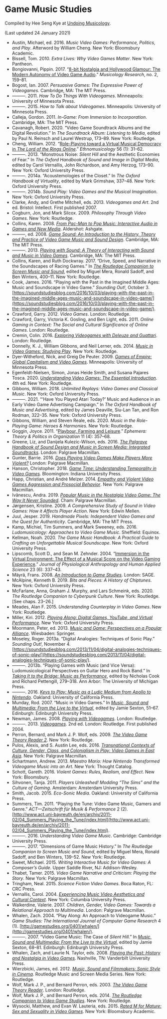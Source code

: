 # Game Music Studies

Compiled by Hee Seng Kye at [Undoing Musicology](https://undoingmusicology.com).

(Last updated 24 January 2021)

* Austin, Michael, ed. 2016. *Music Video Games: Performance, Politics, and Play*. Afterword by William Cheng. New York: Bloomsbury Academic.
* Bissell, Tom. 2010. *Extra Lives: Why Video Games Matter*. New York: Pantheon.
* Bongiovanni, Pippin. 2017. “[8-bit Nostalgia and Hollywood Glamour: The Modern Autonomy of Video Game Audio](http://www.musicologyresearch.co.uk/publications/pippinbongiovanni-8-bitnostalgiaandhollywoodglamour).” *Musicology Research*, no. 2, 159–81.
* Bogost, Ian. 2007. *Persuasive Games: The Expressive Power of Videogames*. Cambridge, MA: The MIT Press.
* ———. 2011. *How To Do Things With Videogames*. Minneapolis: University of Minnesota Press.
* ———. 2015. *How to Talk about Videogames*. Minneapolis: University of Minnesota Press.
* Calleja, Gordon. 2011. *In-Game: From Immersion to Incorporation*. Cambridge, MA: The MIT Press.
* Cavanagh, Robert. 2020. “Video Game Soundtrack Albums and the Digital Revolution.” In *The Soundtrack Album: Listening to Media*, edited by Paul N. Reinsch and Laurel Westrup, 173–89. New York: Routledge.
* Cheng, William. 2012. “[Role-Playing toward a Virtual Musical Democracy in *The Lord of the Rings Online*](http://www.jstor.org/stable/10.5406/ethnomusicology.56.1.0031).” *Ethnomusicology* 56 (1): 31–62.
* ———. 2013. “Monstrous Noise: *Silent Hill* and the Aesthetic Economies of Fear.” In *The Oxford Handbook of Sound and Image in Digital Media*, edited by Carol Vernallis, John Richardson, and Amy Herzog, 173–90. New York: Oxford University Press.
* ———. 2014a. “Acoustemologies of the Closet.” In *The Oxford Handbook of Virtuality*, edited by Mark Grimshaw, 337–48. New York: Oxford University Press.
* ———. 2014b. *Sound Play: Video Games and the Musical Imagination*. New York: Oxford University Press.
* Clarke, Andy, and Grethe Mitchell, eds. 2013. *Videogames and Art*. 2nd ed. Bristol: Intellect. First published 2007.
* Cogburn, Jon, and Mark Silcox. 2009. *Philosophy Through Video Games*. New York: Routledge.
* Collins, Karen. 2008. [*From Pac-Man to Pop Music: Interactive Audio in Games and New Media*](https://www.amazon.com/Pac-Man-Pop-Music-Interactive-Ashgate-ebook/dp/B00AW99IFM/). Aldershot: Ashgate.
* ———, ed. 2008. [*Game Sound: An Introduction to the History, Theory and Practice of Video Game Music and Sound Design*](https://www.amazon.com/Game-Sound-Introduction-History-Practice/dp/026203378X/). Cambridge, MA: The MIT Press.
* ———. 2013. [*Playing with Sound: A Theory of Interacting with Sound and Music in Video Games*](https://www.amazon.com/Playing-Sound-Theory-Interacting-Music/dp/0262018675/). Cambridge, MA: The MIT Press.
* Collins, Karen, and Ruth Dockwray. 2017. “Drive, Speed, and Narrative in the Soundscapes of Racing Games.” In [*The Routledge Companion to Screen Music and Sound*](https://www.amazon.com/Routledge-Companion-Screen-Music-Companions/dp/1138855340/), edited by Miguel Mera, Ronald Sadoff, and Ben Winters, 400–11. New York: Routledge.
* Cook, James. 2016. “Playing with the Past in the Imagined Middle Ages: Music and Soundscape in Video Game.” *Sounding Out!*, October 3. [https://soundstudiesblog.com/2016/10/03/playing-with-the-past-in-the-imagined-middle-ages-music-and-soundscape-in-video-game/](https://soundstudiesblog.com/2016/10/03/playing-with-the-past-in-the-imagined-middle-ages-music-and-soundscape-in-video-game/).
* Crawford, Garry. 2012. *Video Games*. London: Routledge.
* Crawford, Garry, Victoria K. Gosling, and Ben Light, eds. 2011. *Online Gaming in Context: The Social and Cultural Significance of Online Games*. London: Routledge.
* Cremin, Colin. 2016. [*Exploring Videogames with Deleuze and Guattari*](https://www.amazon.com/Exploring-Videogames-Deleuze-Guattari-affective/dp/1138925535/). London: Routledge.
* Donnelly, K. J., William Gibbons, and Neil Lerner, eds. 2014. [*Music in Video Games: Studying Play*](https://www.amazon.com/Music-Video-Games-Studying-Routledge/dp/041563444X/). New York: Routledge.
* Dyer-Witheford, Nick, and Greig De Peuter. 2009. [*Games of Empire: Global Capitalism and Video Games*](https://www.amazon.com/Games-Empire-Capitalism-Electronic-Mediations/dp/0816666113). Minneapolis: University of Minnesota Press.
* Egenfeldt-Nielsen, Simon, Jonas Heide Smith, and Susana Pajares Tosca. 2020. [*Understanding Video Games: The Essential Introduction*](https://www.amazon.com/Understanding-Video-Games-Essential-Introduction/dp/1138363057/). 4th ed. New York: Routledge.
* Gibbons, William. 2018. *Unlimited Replays: Video Games and Classical Music*. New York: Oxford University Press.
* ———. 2021. “‘Have You Played Atari Today?’ Music and Audience in an Early Video Game Advertising Campaign.” In *‌The Oxford Handbook of Music and Advertising*, edited by James Deaville, Siu-Lan Tan, and Ron Rodman, 322–35. New York: Oxford University Press.
* Gibbons, William, and Steven Reale, eds. 2020. *Music in the Role-Playing Game: Heroes & Harmonies*. New York: Routledge.
* Goggin, Joyce. 2011. “[Playbour, Farming and Leisure](http://www.ephemerajournal.org/contribution/playbour-farming-and-labour).” *Ephemera: Theory & Politics in Organization* 11 (4): 357–68.
* Greene, Liz, and Danijela Kulezic-Wilson, eds. 2016. [*The Palgrave Handbook of Sound Design and Music in Screen Media: Integrated Soundtracks*](https://www.amazon.com/Palgrave-Handbook-Sound-Design-Screen/dp/1137516798/). London: Palgrave Macmillan.
* Gunter, Barrie. 2016. [*Does Playing Video Games Make Players More Violent?*](https://www.amazon.com/Playing-Video-Games-Players-Violent/dp/1137579846/) London: Palgrave Macmillan.
* Hanson, Christopher. 2018. [*Game Time: Understanding Temporality in Video Games*](https://www.amazon.com/Game-Time-Understanding-Temporality-Digital/dp/0253032865/). Bloomington: Indiana University Press.
* Happ, Christian, and André Melzer. 2014. [*Empathy and Violent Video Games Aggression and Prosocial Behavior*](http://www.palgrave.com/br/book/9781137440129). New York: Palgrave Macmillan.
* Ivănescu, Andra. 2019. [*Popular Music in the Nostalgia Video Game: The Way It Never Sounded*](https://www.amazon.com/Popular-Music-Nostalgia-Video-Game/dp/3030042804/). Cham: Palgrave Macmillan.
* Jørgensen, Kristine. 2009. *A Comprehensive Study of Sound in Video Games: How it Affects Player Action*. New York: Edwin Mellen.
* Juul, Jesper. 2019. *Handmade Pixels: Independent Video Games and the Quest for Authenticity*. Cambridge, MA: The MIT Press.
* Kamp, Michiel, Tim Summers, and Mark Sweeney, eds. 2016. *Ludomusicology: Approaches to Video Game Music*. Sheffield: Equinox.
* Kellman, Noah. 2020. *The Game Music Handbook: A Practical Guide to Crafting an Unforgettable Musical Soundscape*. New York: Oxford University Press.
* Lipscomb, Scott D., and Sean M. Zehnder. 2004. “[Immersion in the Virtual Environment: The Effect of a Musical Score on the Video Gaming Experience](http://doi.org/10.2114/jpa.23.337).” *Journal of Physiological Anthropology and Human Applied Science* 23 (6): 337–43.
* Mäyrä, Frans. 2008. [*An Introduction to Game Studies*](https://www.amazon.com/Introduction-Game-Studies-Frans-Mayra/dp/141293446X/). London: SAGE.
* McAlpine, Kenneth B. 2019. *Bits and Pieces: A History of Chiptunes*. New York: Oxford University Press.
* McFarlane, Anna, Graham J. Murphy, and Lars Schmeink, eds. 2020. *The Routledge Companion to Cyberpunk Culture*. New York: Routledge. [See chaps. 23–26.]
* Meades, Alan F. 2015. *Understanding Counterplay in Video Games*. New York: Routledge.
* Miller, Kiri. 2012. [*Playing Along: Digital Games, YouTube, and Virtual Performance*](https://www.amazon.com/Playing-Along-Digital-YouTube-Performance/dp/0199753466/). New York: Oxford University Press.
* Moormann, Peter, ed. 2013. [*Music and Game: Perspectives on a Popular Alliance*](https://www.amazon.com/Music-Game-Perspectives-Popular-Alliance/dp/3531174096/). Wiesbaden: Springer.
* Moseley, Roger. 2013a. “Digital Analogies: Techniques of Sonic Play.” *Sounding Out!*, November 4. [https://soundstudiesblog.com/2013/11/04/digital-analogies-techniques-of-sonic-play/](https://soundstudiesblog.com/2013/11/04/digital-analogies-techniques-of-sonic-play/).
* ———. 2013b. “Playing Games with Music (and Vice Versa): Ludomusicological Perspectives on Guitar Hero and Rock Band.” In [*Taking It to the Bridge: Music as Performance*](https://www.amazon.com/Taking-Bridge-Music-as-Performance/dp/0472051776/), edited by Nicholas Cook and Richard Pettengill, 279–318. Ann Arbor: The University of Michigan Press.
* ———. 2016. [*Keys to Play: Music as a Ludic Medium from Apollo to Nintendo*](https://doi.org/10.1525/luminos.16). Oakland: University of California Press.
* Munday, Rod. 2007. “Music in Video Games.” In [*Music, Sound and Multimedia: From the Live to the Virtual*](http://edinburgh.universitypressscholarship.com/view/10.3366/edinburgh/9780748625338.001.0001/upso-9780748625338), edited by Jamie Sexton, 51–67. Edinburgh: Edinburgh University Press.
* Newman, James. 2008. [*Playing with Videogames*](https://www.amazon.com/Playing-Videogames-James-Newman/dp/0415385237/). London: Routledge.
* ———. 2013. [*Videogames*](https://www.amazon.com/Videogames-James-Newman/dp/0415669162/). 2nd ed. London: Routledge. First published 2004.
* Perron, Bernard, and Mark J. P. Wolf, eds. 2009. [*The Video Game Theory Reader 2*](http://www.tandfebooks.com/isbn/9780203887660). New York: Routledge.
* Pulos, Alexis, and S. Austin Lee, eds. 2016. [*Transnational Contexts of Culture, Gender, Class, and Colonialism in Play: Video Games in East Asia*](http://www.springer.com/kr/book/9783319438160). New York: Palgrave Macmillan.
* Schartmann, Andrew. 2013. *Maestro Mario: How Nintendo Transformed Videogame Music into an Art*. New York: Thought Catalog.
* Schott, Gareth. 2016. *Violent Games: Rules, Realism, and Effect*. New York: Bloomsbury.
* Sihvonen, Tanja. 2011. *Players Unleashed! Modding “The Sims” and the Culture of Gaming*. Amsterdam: Amsterdam University Press.
* Smith, Jacob. 2015. *Eco-Sonic Media*. Oakland: University of California Press.
* Summers, Tim. 2011. “Playing the Tune: Video Game Music, Gamers and Genre.” *ACT—Zeitschrift für Musik & Performance* 2 (2). [http://www.act.uni-bayreuth.de/en/archiv/2011-02/04_Summers_Playing_the_Tune/index.html](http://www.act.uni-bayreuth.de/en/archiv/2011-02/04_Summers_Playing_the_Tune/index.html).
* ———. 2016. *Understanding Video Game Music*. Cambridge: Cambridge University Press.
* ———. 2017. “Dimensions of Game Music History.” In *The Routledge Companion to Screen Music and Sound*, edited by Miguel Mera, Ronald Sadoff, and Ben Winters, 139–52. New York: Routledge.
* Sweet, Michael. 2015. *Writing Interactive Music for Video Games: A Composer’s Guide*. Upper Saddle River, NJ: Addison-Wesley.
* Thabet, Tamer. 2015. *Video Game Narrative and Criticism: Playing the Story*. New York: Palgrave Macmillan.
* Tringham, Neal. 2015. *Science Fiction Video Games*. Boca Raton, FL: CRC Press.
* Vernallis, Carol. 2004. [*Experiencing Music Video Aesthetics and Cultural Context*](https://cup.columbia.edu/book/experiencing-music-video/9780231117982). New York: Columbia University Press.
* Walkerdine, Valerie. 2007. *Children, Gender, Video Games: Towards a Relational Approach to Multimedia*. London: Palgrave Macmillan.
* Whalen, Zach. 2004. “Play Along: An Approach to Videogame Music.” *Game Studies: The International Journal of Computer Game Research* 4 (1). [http://gamestudies.org/0401/whalen/](http://gamestudies.org/0401/whalen/).
* ———. 2007. “Video Game Music: The Case of *Silent Hill*.” In [*Music, Sound and Multimedia: From the Live to the Virtual*](http://edinburgh.universitypressscholarship.com/view/10.3366/edinburgh/9780748625338.001.0001/upso-9780748625338), edited by Jamie Sexton, 68–81. Edinburgh: Edinburgh University Press.
* Whalen, Zach, and Laurie N. Taylor, eds. 2008. [*Playing the Past: History and Nostalgia in Video Games*](https://www.amazon.com/Playing-Past-History-Nostalgia-Video-dp-0826516017/dp/0826516017/). Nashville, TN: Vanderbilt University Press.
* Wierzbicki, James, ed. 2012. [*Music, Sound and Filmmakers: Sonic Style in Cinema*](https://www.routledge.com/Music-Sound-and-Filmmakers-Sonic-Style-in-Cinema/Wierzbicki/p/book/9780415898942). Routledge Music and Screen Media Series. New York: Routledge.
* Wolf, Mark J. P., and Bernard Perron, eds. 2003. [*The Video Game Theory Reader*](http://www.tandfebooks.com/isbn/9780203700457). London: Routledge.
* Wolf, Mark J. P., and Bernard Perron, eds. 2014. [*The Routledge Companion to Video Game Studies*](https://www.routledge.com/The-Routledge-Companion-to-Video-Game-Studies/Wolf-Perron/p/book/9780415533324). New York: Routledge.
* Wysocki, Matthew, and Evan W. Lauteria, eds. 2015. [*Rated M for Mature: Sex and Sexuality in Video Games*](https://www.amazon.com/Rated-Mature-Sexuality-Video-Games/dp/1628925779). New York: Bloomsbury Academic.